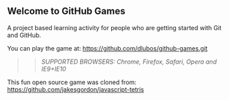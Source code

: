 ## Welcome to GitHub Games

A project based learning activity for people who are getting started with Git and GitHub.

You can play the game at: https://github.com/dlubos/github-games.git

>> _*SUPPORTED BROWSERS*: Chrome, Firefox, Safari, Opera and IE9+IE10_

This fun open source game was cloned from: https://github.com/jakesgordon/javascript-tetris

